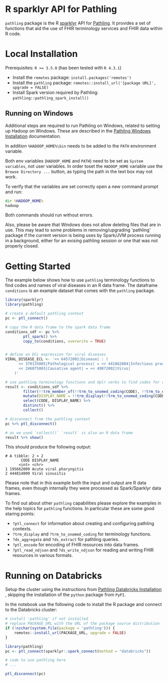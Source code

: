R sparklyr API for Pathling
=======================

``pathling`` package is the R [sparklyr](https://spark.rstudio.com/) API
for [Pathling](https://pathling.csiro.au). It provides a set of functions that
aid the use of FHIR terminology services and FHIR data within R code.

# Local Installation

Prerequisites: `R >= 3.5.0` (has been tested with `R 4.3.1`)

* Install the `remotes` package: `install.packages('remotes')`
* Install the `pathling`
  package: `remotes::install_url('[package URL]', upgrade = FALSE)`
* Install Spark version required by
  Pathling: `pathling::pathling_spark_install()`

## Running on Windows

Additional steps are required to run Pathling on Windows, related to setting up
Hadoop on Windows. These are described in
the [Pathling Windows Installation](https://pathling.csiro.au/docs/libraries/installation/windows)
documentation.

In addition `%HADOOP_HOME%\bin` needs to be added to the `PATH` environment
variable.

Both env variables (`HADOOP_HOME` and `PATH`) need to be set
as `System variables`, not user variables. In order toset the `HADOOP_HOME`
variable use the `Browse Directory ...`  button, as typing the path in the text
box may not work.

To verify that the variables are set correctly open a new command prompt and
run:

```cmd
dir %HADOOP_HOME%
hadoop
```

Both commands should run without errors.

Also, please be aware that Windows does not allow deleting files that are in
use. This may lead to some problems in removing/upgrading 'pathling' package if
the current version is being uses by Spark/JVM process running in a background,
either for an exising pathling session or one that was not properly closed.

# Getting Started

The example below shows how to use `pathling` terminology functions to find
codes and names of viral diseases in an R data frame. The dataframe `conditions`
is an example dataset that comes with the `pathling` package.

```R
library(sparklyr)
library(pathling)

# create a default pathling context
pc <- ptl_connect()

# copy the R data frame to the spark data frame
conditions_sdf <- pc %>%
        ptl_spark() %>%
        copy_to(conditions, overwrite = TRUE)


# define an ECL expression for viral diseases
VIRAL_DISEASE_ECL <- '<< 64572001|Disease| : (
      << 370135005|Pathological process| = << 441862004|Infectious process|,
      << 246075003|Causative agent| = << 49872002|Virus|
    )'

# use pathling terminology functions and dplr verbs to find codes for viral diseases and obtain their display names
result <- conditions_sdf %>%
        filter(!!trm_member_of(!!trm_to_snomed_coding(CODE), !!trm_to_ecl_value_set(VIRAL_DISEASE_ECL))) %>%
        mutate(DISPLAY_NAME = !!trm_display(!!trm_to_snomed_coding(CODE))) %>%
        select(CODE, DISPLAY_NAME) %>%
        distinct() %>%
        collect()

# disconnect from the pathling context
pc %>% ptl_disconnect()

# as we used `collect()` `result` is also an R data frame
result %>% show()
```

This should produce the following output:

```
# A tibble: 2 × 2
       CODE DISPLAY_NAME           
      <int> <chr>                  
1 195662009 Acute viral pharyngitis
2 444814009 Viral sinusitis   
```

Please note that in this example both the input and output are R data frames,
even though internally they were processed as Spark/Sparklyr data frames.

To find out about other `pathling` capabilities please explore the examples in
the help topics for `pathling` functions. In particular these are some good
staring points:

- `?ptl_connect` for information about creating and configuring pathling
  contexts.
- `?trm_display` and `?trm_to_snomed_coding` for terminology functions.
- `?ds_aggregate` and `?ds_extract` for pathling queries.
- `?ptl_encode` for encoding of FHIR resources into data frames.
- `?ptl_read_ndjson` and `?ds_write_ndjson` for reading and writing FHIR
  resources in various formats.

# Running on Databricks

Setup the cluster using the instructions
from [Pathling Databricks Installation](https://pathling.csiro.au/docs/libraries/installation/databricks)
, skipping the installation of the `python` package from `PyPI`.

In the notebook use the following code to install the R package and connect to
the Databricks cluster:

```r
# install 'pathling' if not installed
# replace PACKAGE_URL with the URL of the package source distribution
if (!nzchar(system.file(package = 'pathling'))) {
    remotes::install_url(PACKAGE_URL, upgrade = FALSE)
}

library(pathling)
pc <- ptl_connect(sparklyr::spark_connect(method = "databricks"))

# code to use pathling here
# ...

ptl_disconnect(pc)
```
